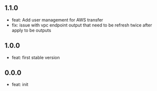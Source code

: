 ## 1.1.0

* feat: Add user management for AWS transfer
* fix: issue with vpc endpoint output that need to be refresh twice after apply to be outputs

## 1.0.0

* feat: first stable version

## 0.0.0

* feat: init
